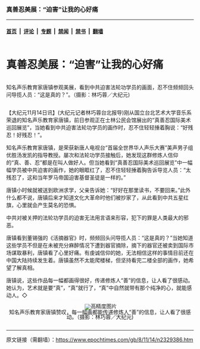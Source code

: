 ### 真善忍美展：“迫害”让我的心好痛

---

#### [首页](../../../..?n2329386) &nbsp;|&nbsp; [评论](../../../../../epoch-comment?n2329386) &nbsp;|&nbsp; [专题](../../../../../epoch-special?n2329386) &nbsp;|&nbsp; [禁闻](../../../../../epoch-news?n2329386) &nbsp;|&nbsp; [禁书](../../../../../books?n2329386) &nbsp;|&nbsp; [翻墙](https://github.com/gfw-breaker/nogfw/blob/master/README.md?n2329386)


<div class="column" id="artbody" itemprop="articleBody">
 <div class="whitebg">
  <div class="column">
   <div class="arttop mbottom20">
    <h1 class="title">
     真善忍美展：“迫害”让我的心好痛
    </h1>
    <span class="pad5">
     <ok href="https://i.epochtimes.com/assets/uploads/2008/11/811140050581538-600x400.jpg" target="_blank">
      <img alt="" class="aligncenter wp-post-image" src="https://i.epochtimes.com/assets/uploads/2008/11/811140050581538-600x400.jpg"/>
     </ok>
     <div class="imgtxt caption">
      <p>
       知名声乐教育家唐镇参观美展，看到中共迫害法轮功学员的画面，忍不住频频回头问导揽人员：“这是真的？”。（摄影：林巧蓉／大纪元)
      </p>
     </div>
    </span>
   </div>
  </div>
  <!-- article content begin -->
  <p>
   【大纪元11月14日讯】(大纪元记者林巧蓉台北报导)刚从国立台北艺术大学音乐系荣退的知名声乐教育家唐镇，前日参观正在士林公民会馆展出的“真善忍国际美术巡回展览”，当她看到中共迫害法轮功学员的画作时，忍不住轻轻捶着胸说：“好残忍！好残忍！”。
  </p>
  <p>
   知名声乐教育家唐镇，是荣获新唐人电视台“首届全世界华人声乐大赛”美声男子组优胜汤发凯的指导教授。屡次和法轮功学员接触后，她发现这群修炼人信仰的“真、善、忍”都是在叫人做好人。但当她看到“真善忍国际美术巡回展览”中一幅幅学员被中共迫害的画作，她的眼眶红了，忍不住轻轻捶着胸告诉导览人员：“太残忍了，这和当年罗马帝国迫害基督圣徒是一样的。”
  </p>
  <p>
   唐镇小时候就被送到欧洲求学，父亲告诉她：“好好在那里读书，不要回来。”此外什么都不说，唐镇后来才知道文化大革命时他们被抄家了，从此看到中共五星红旗，心里就会产生莫名的恐惧。
  </p>
  <p>
   中共对被关押的法轮功学员的迫害无法用言语来形容，犯下的罪是人类最大的邪恶。
  </p>
  <p>
   唐镇看到董锡强的《活摘器官》时，频频回头问导揽人员：“这是真的？”当她知道这些学员不但是在未被充分麻醉情况下遭到器官摘除，摘下的器官还被卖到国际市场谋取暴利，唐镇看了心里好痛。有虔诚信仰的她，无法相信这样的事情目前还在中国大陆持续发生着。唐镇虽然不太能爬楼梯，但坚持看完二楼全部的画作，她希望了解真相。
  </p>
  <p>
   唐镇说，这些作品每一幅都画得很好，传递修炼人“善”的信息，让人看了很感动。她认为，艺术就是要“真”，“真”就行了，“真”中自然就带有那个纯净的心，就能感动人。◇
   <font color="#ffffff">
    (http://www.dajiyuan.com)
   </font>
  </p>
  <p>
   <!--image v 1.0-->
  </p>
  <div style="line-height: 90%; text-align: center;">
   <ok href=" https://i.epochtimes.com/assets/uploads/2008/11/811140056041538-600x450.jpg" rel="noreferrer noopener" target="_blank">
    <img alt="" class="size-large wp-image-7334237" src="https://i.epochtimes.com/assets/uploads/2008/11/811140056041538-600x450.jpg" title=""/>
   </ok>
   <img alt="高精度图片" border="0" src="//www.epochtimes.com/images/highRes.jpg">
    <br/>
    <span class="bn12">
     知名声乐教育家唐镇赞叹，每一幅画都能传递修炼人“善”的信息，让人看了很感动。（摄影：林巧蓉／大纪元)
    </span>
   </img>
  </div>
  <p>
   <!-- -->
  </p>
  <!-- article content end -->
 </div>
</div>


---

原文链接（需翻墙）：https://www.epochtimes.com/gb/8/11/14/n2329386.htm